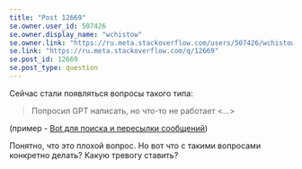 ```yaml
---
title: "Post 12669"
se.owner.user_id: 507426
se.owner.display_name: "wchistow"
se.owner.link: "https://ru.meta.stackoverflow.com/users/507426/wchistow"
se.link: "https://ru.meta.stackoverflow.com/q/12669"
se.post_id: 12669
se.post_type: question
---
```

<p>Сейчас стали появляться вопросы такого типа:</p>
<blockquote>
<p>Попросил GPT написать, но что-то не работает &lt;...&gt;</p>
</blockquote>
<p>(пример - <a href="https://ru.stackoverflow.com/questions/1516904">Bot для поиска и пересылки сообщений</a>)</p>
<p>Понятно, что это плохой вопрос. Но вот что с такими вопросами конкретно делать? Какую тревогу ставить?</p>
